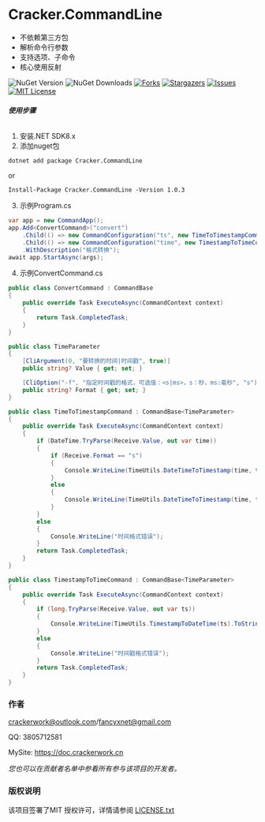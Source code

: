 

# Cracker.CommandLine

* 不依赖第三方包
* 解析命令行参数
* 支持选项、子命令
* 核心使用反射

<!-- PROJECT SHIELDS -->

![NuGet Version][nuget-version-url]
![NuGet Downloads][nuget-url]
[![Forks][forks-shield]][forks-url]
[![Stargazers][stars-shield]][stars-url]
[![Issues][issues-shield]][issues-url]
[![MIT License][license-shield]][license-url]




###### **使用步骤**

1. 安装.NET SDK8.x
2. 添加nuget包 

`dotnet add package Cracker.CommandLine `

or 

`Install-Package Cracker.CommandLine -Version 1.0.3`

3. 示例Program.cs

```csharp
var app = new CommandApp();
app.Add<ConvertCommand>("convert")
    .Child(() => new CommandConfiguration("ts", new TimeToTimestampCommand()).WithDescription("时间戳转时间"))
    .Child(() => new CommandConfiguration("time", new TimestampToTimeCommand()).WithDescription("时间转时间戳"))
    .WithDescription("格式转换");
await app.StartAsync(args);
```

4. 示例ConvertCommand.cs

```csharp
public class ConvertCommand : CommandBase
{
    public override Task ExecuteAsync(CommandContext context)
    {
        return Task.CompletedTask;
    }
}

public class TimeParameter
{
    [CliArgument(0, "要转换的时间|时间戳", true)]
    public string? Value { get; set; }

    [CliOption("-f", "指定时间戳的格式，可选值：<s|ms>，s：秒，ms:毫秒", "s")]
    public string? Format { get; set; }
}

public class TimeToTimestampCommand : CommandBase<TimeParameter>
{
    public override Task ExecuteAsync(CommandContext context)
    {
        if (DateTime.TryParse(Receive.Value, out var time))
        {
            if (Receive.Format == "s")
            {
                Console.WriteLine(TimeUtils.DateTimeToTimestamp(time, true));
            }
            else
            {
                Console.WriteLine(TimeUtils.DateTimeToTimestamp(time, false));
            }
        }
        else
        {
            Console.WriteLine("时间格式错误");
        }
        return Task.CompletedTask;
    }
}

public class TimestampToTimeCommand : CommandBase<TimeParameter>
{
    public override Task ExecuteAsync(CommandContext context)
    {
        if (long.TryParse(Receive.Value, out var ts))
        {
            Console.WriteLine(TimeUtils.TimestampToDateTime(ts).ToString("yyyy-MM-dd HH:mm:ss"));
        }
        else
        {
            Console.WriteLine("时间戳格式错误");
        }
        return Task.CompletedTask;
    }
}
```

### 作者

crackerwork@outlook.com/fancyxnet@gmail.com

QQ: 3805712581

MySite: https://doc.crackerwork.cn

 *您也可以在贡献者名单中参看所有参与该项目的开发者。*

### 版权说明

该项目签署了MIT 授权许可，详情请参阅 [LICENSE.txt][license-url]


<!-- links -->
[forks-shield]: https://img.shields.io/github/forks/1491184849/Cracker.CommandLine.svg?style=flat-square
[forks-url]: https://github.com/1491184849/Cracker.CommandLine/network/members
[stars-shield]: https://img.shields.io/github/stars/1491184849/Cracker.CommandLine.svg?style=flat-square
[stars-url]: https://github.com/1491184849/Cracker.CommandLine/stargazers
[issues-shield]: https://img.shields.io/github/issues/1491184849/Cracker.CommandLine.svg?style=flat-square
[issues-url]: https://img.shields.io/github/issues/1491184849/Cracker.CommandLine.svg
[license-shield]: https://img.shields.io/github/license/1491184849/Cracker.CommandLine.svg?style=flat-square
[license-url]: https://github.com/1491184849/Cracker.CommandLine/blob/master/LICENSE.txt
[nuget-url]: https://img.shields.io/nuget/dt/Cracker.CommandLine
[nuget-version-url]: https://img.shields.io/nuget/v/Cracker.CommandLine




